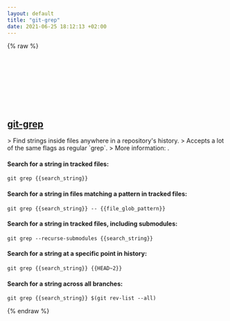 ```yaml
---
layout: default
title: "git-grep"
date: 2021-06-25 18:12:13 +02:00
---
```

{% raw %}
<h2 id="git-grep">
  <a href="/en/common/git-grep.html">git-grep</a> <a href="#git-grep"><svg class="icon">
    <use href="/assets/images/unicode_sprite.svg#link" />
  </svg></a>
</h2>
> Find strings inside files anywhere in a repository's history.
> Accepts a lot of the same flags as regular `grep`.
> More information: <https://git-scm.com/docs/git-grep>.

#### Search for a string in tracked files:
```shell
git grep {{search_string}}
```
#### Search for a string in files matching a pattern in tracked files:
```shell
git grep {{search_string}} -- {{file_glob_pattern}}
```
#### Search for a string in tracked files, including submodules:
```shell
git grep --recurse-submodules {{search_string}}
```
#### Search for a string at a specific point in history:
```shell
git grep {{search_string}} {{HEAD~2}}
```
#### Search for a string across all branches:
```shell
git grep {{search_string}} $(git rev-list --all)
```
{% endraw %}